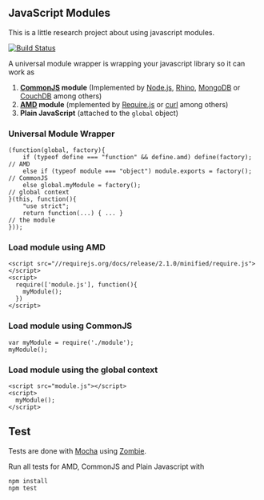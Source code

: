 ## JavaScript Modules

This is a little research project about using javascript modules.

[![Build Status](https://travis-ci.org/thomd/javascript-module-wrapper.png)](https://travis-ci.org/thomd/javascript-module-wrapper)

A universal module wrapper is wrapping your javascript library so it can work as

1. **[CommonJS](http://www.commonjs.org/) module** (Implemented by [Node.js](http://wiki.thomd.net/index.php?title=Node.js), 
   [Rhino](http://wiki.thomd.net/index.php?title=Javascript_engines#Rhino), 
   [MongoDB](http://wiki.thomd.net/index.php?title=MongoDB) or
   [CouchDB](http://wiki.thomd.net/index.php?title=CouchDB)
   among others)
2. **[AMD](https://github.com/amdjs/amdjs-api/wiki/AMD) module** (mplemented 
   by [Require.js](http://wiki.thomd.net/index.php?title=Javascript_Loader#RequireJS) 
   or [curl](https://github.com/cujojs/curl) among others)
3. **Plain JavaScript** (attached to the `global` object)

### Universal Module Wrapper

    (function(global, factory){
        if (typeof define === "function" && define.amd) define(factory);        // AMD
        else if (typeof module === "object") module.exports = factory();        // CommonJS
        else global.myModule = factory();                                       // global context
    }(this, function(){
        "use strict";
        return function(...) { ... }                                            // the module
    }));

### Load module using AMD

    <script src="//requirejs.org/docs/release/2.1.0/minified/require.js"></script>
    <script>
      require(['module.js'], function(){
        myModule();
      })
    </script>

### Load module using CommonJS 

    var myModule = require('./module');
    myModule();

### Load module using the global context

    <script src="module.js"></script>
    <script>
      myModule();
    </script>

## Test

Tests are done with [Mocha](http://visionmedia.github.io/mocha/) using
[Zombie](http://zombie.labnotes.org/).

Run all tests for AMD, CommonJS and Plain Javascript with

    npm install
    npm test





